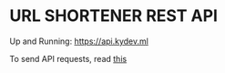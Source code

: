# URL SHORTENER REST API

Up and Running: https://api.kydev.ml

To send API requests, read [this](https://github.com/Yalchin403/express-urlshortener-api/blob/master/requests/api.http)


